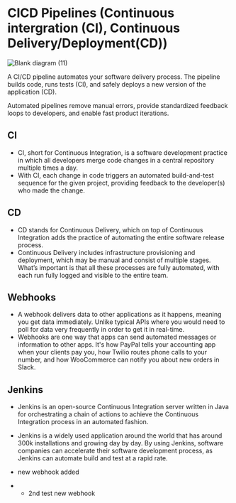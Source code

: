 # CICD Pipelines (Continuous intergration (CI), Continuous Delivery/Deployment(CD))

![Blank diagram (11)](https://user-images.githubusercontent.com/110179866/187892850-000e3959-9eb7-486b-9032-b05e0f3e4990.jpeg)



A CI/CD pipeline automates your software delivery process. The pipeline builds code, runs tests (CI), and safely deploys a new version of the application (CD).

Automated pipelines remove manual errors, provide standardized feedback loops to developers, and enable fast product iterations.


## CI 

- CI, short for Continuous Integration, is a software development practice in which all developers merge code changes in a central repository multiple times a day.
- With CI, each change in code triggers an automated build-and-test sequence for the given project, providing feedback to the developer(s) who made the change.
  

## CD 

- CD stands for Continuous Delivery, which on top of Continuous Integration adds the practice of automating the entire software release process.
- Continuous Delivery includes infrastructure provisioning and deployment, which may be manual and consist of multiple stages. What’s important is that all these processes are fully automated, with each run fully logged and visible to the entire team.

## Webhooks

- A webhook delivers data to other applications as it happens, meaning you get data immediately. Unlike typical APIs where you would need to poll for data very frequently in order to get it in real-time. 
- Webhooks are one way that apps can send automated messages or information to other apps. It's how PayPal tells your accounting app when your clients pay you, how Twilio routes phone calls to your number, and how WooCommerce can notify you about new orders in Slack.


## Jenkins

- Jenkins is an open-source Continuous Integration server written in Java for orchestrating a chain of actions to achieve the Continuous Integration process in an automated fashion.
- Jenkins is a widely used application around the world that has around 300k installations and growing day by day. By using Jenkins, software companies can accelerate their software development process, as Jenkins can automate build and test at a rapid rate.

- new webhook added
- - 2nd test new webhook